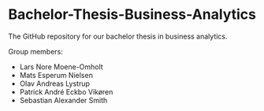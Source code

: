 # Bachelor-Thesis-Business-Analytics
The GitHub repository for our bachelor thesis in business analytics.

Group members:
- Lars Nore Moene-Omholt
- Mats Esperum Nielsen
- Olav Andreas Lystrup
- Patrick André Eckbo Vikøren
- Sebastian Alexander Smith
